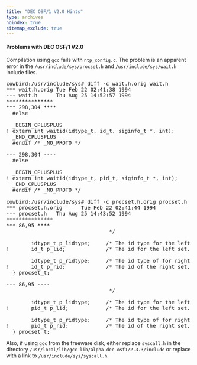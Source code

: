 ```yaml
---
title: "DEC OSF/1 V2.0 Hints"
type: archives
noindex: true 
sitemap_exclude: true
---
```


#### Problems with DEC OSF/1 V2.0

Compilation using `gcc` fails with `ntp_config.c`. The problem is an apparent error in the `/usr/include/sys/procset.h` and `/usr/include/sys/wait.h` include files.

<pre>
cowbird:/usr/include/sys# diff -c wait.h.orig wait.h
*** wait.h.orig Tue Feb 22 02:41:38 1994
--- wait.h      Thu Aug 25 14:52:57 1994
***************
*** 298,304 ****
  #else

  _BEGIN_CPLUSPLUS
! extern int waitid(idtype_t, id_t, siginfo_t *, int);
  _END_CPLUSPLUS
  #endif /* _NO_PROTO */

--- 298,304 ----
  #else

  _BEGIN_CPLUSPLUS
! extern int waitid(idtype_t, pid_t, siginfo_t *, int);
  _END_CPLUSPLUS
  #endif /* _NO_PROTO */

cowbird:/usr/include/sys# diff -c procset.h.orig procset.h
*** procset.h.orig      Tue Feb 22 02:41:44 1994
--- procset.h   Thu Aug 25 14:43:52 1994
***************
*** 86,95 ****
                                 */

        idtype_t p_lidtype;     /* The id type for the left set. */
!       id_t p_lid;             /* The id for the left set. */

        idtype_t p_ridtype;     /* The id type of for right set. */
!       id_t p_rid;             /* The id of the right set. */
  } procset_t;

--- 86,95 ----
                                 */

        idtype_t p_lidtype;     /* The id type for the left set. */
!       pid_t p_lid;            /* The id for the left set. */

        idtype_t p_ridtype;     /* The id type of for right set. */
!       pid_t p_rid;            /* The id of the right set. */
  } procset_t;
</pre>

Also, if using `gcc` from the freeware disk, either replace `syscall.h` in the directory `/usr/local/lib/gcc-lib/alpha-dec-osf1/2.3.3/include` or replace with a link to `/usr/include/sys/syscall.h`.
